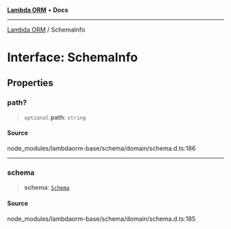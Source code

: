 [**Lambda ORM**](../README.md) • **Docs**

***

[Lambda ORM](../README.md) / SchemaInfo

# Interface: SchemaInfo

## Properties

### path?

> `optional` **path**: `string`

#### Source

node\_modules/lambdaorm-base/schema/domain/schema.d.ts:186

***

### schema

> **schema**: [`Schema`](Schema.md)

#### Source

node\_modules/lambdaorm-base/schema/domain/schema.d.ts:185
